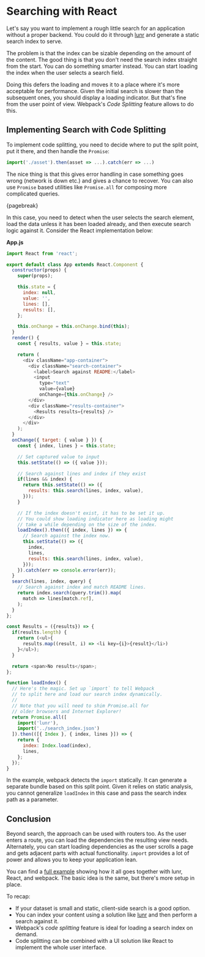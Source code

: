 # Searching with React

Let's say you want to implement a rough little search for an application without a proper backend. You could do it through [lunr](http://lunrjs.com/) and generate a static search index to serve.

The problem is that the index can be sizable depending on the amount of the content. The good thing is that you don't need the search index straight from the start. You can do something smarter instead. You can start loading the index when the user selects a search field.

Doing this defers the loading and moves it to a place where it's more acceptable for performance. Given the initial search is slower than the subsequent ones, you should display a loading indicator. But that's fine from the user point of view. Webpack's *Code Splitting* feature allows to do this.

## Implementing Search with Code Splitting

To implement code splitting, you need to decide where to put the split point, put it there, and then handle the `Promise`:

```javascript
import('./asset').then(asset => ...).catch(err => ...)
```

The nice thing is that this gives error handling in case something goes wrong (network is down etc.) and gives a chance to recover. You can also use `Promise` based utilities like `Promise.all` for composing more complicated queries.

{pagebreak}

In this case, you need to detect when the user selects the search element, load the data unless it has been loaded already, and then execute search logic against it. Consider the React implementation below:

**App.js**

```javascript
import React from 'react';

export default class App extends React.Component {
  constructor(props) {
    super(props);

    this.state = {
      index: null,
      value: '',
      lines: [],
      results: [],
    };

    this.onChange = this.onChange.bind(this);
  }
  render() {
    const { results, value } = this.state;

    return (
      <div className="app-container">
        <div className="search-container">
          <label>Search against README:</label>
          <input
            type="text"
            value={value}
            onChange={this.onChange} />
        </div>
        <div className="results-container">
          <Results results={results} />
        </div>
      </div>
    );
  }
  onChange({ target: { value } }) {
    const { index, lines } = this.state;

    // Set captured value to input
    this.setState(() => ({ value }));

    // Search against lines and index if they exist
    if(lines && index) {
      return this.setState(() => ({
        results: this.search(lines, index, value),
      }));
    }

    // If the index doesn't exist, it has to be set it up.
    // You could show loading indicator here as loading might
    // take a while depending on the size of the index.
    loadIndex().then(({ index, lines }) => {
      // Search against the index now.
      this.setState(() => ({
        index,
        lines,
        results: this.search(lines, index, value),
      }));
    }).catch(err => console.error(err));
  }
  search(lines, index, query) {
    // Search against index and match README lines.
    return index.search(query.trim()).map(
      match => lines[match.ref],
    );
  }
};

const Results = ({results}) => {
  if(results.length) {
    return (<ul>{
      results.map((result, i) => <li key={i}>{result}</li>)
    }</ul>);
  }

  return <span>No results</span>;
};

function loadIndex() {
  // Here's the magic. Set up `import` to tell Webpack
  // to split here and load our search index dynamically.
  //
  // Note that you will need to shim Promise.all for
  // older browsers and Internet Explorer!
  return Promise.all([
    import('lunr'),
    import('../search_index.json')
  ]).then(([{ Index }, { index, lines }]) => {
    return {
      index: Index.load(index),
      lines,
    };
  });
}
```

In the example, webpack detects the `import` statically. It can generate a separate bundle based on this split point. Given it relies on static analysis, you cannot generalize `loadIndex` in this case and pass the search index path as a parameter.

## Conclusion

Beyond search, the approach can be used with routers too. As the user enters a route, you can load the dependencies the resulting view needs. Alternately, you can start loading dependencies as the user scrolls a page and gets adjacent parts with actual functionality. `import` provides a lot of power and allows you to keep your application lean.

You can find a [full example](https://github.com/survivejs-demos/lunr-demo) showing how it all goes together with lunr, React, and webpack. The basic idea is the same, but there's more setup in place.

To recap:

* If your dataset is small and static, client-side search is a good option.
* You can index your content using a solution like [lunr](http://lunrjs.com/) and then perform a search against it.
* Webpack's *code splitting* feature is ideal for loading a search index on demand.
* Code splitting can be combined with a UI solution like React to implement the whole user interface.
